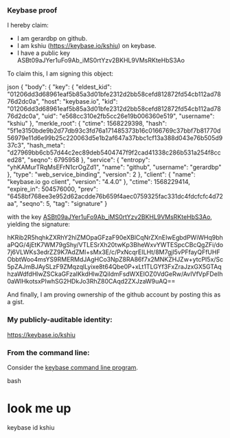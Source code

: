 ### Keybase proof

I hereby claim:

  * I am gerardbp on github.
  * I am kshiu (https://keybase.io/kshiu) on keybase.
  * I have a public key ASBt09aJYer1uFo9Ab_iMS0rtYzv2BKHL9VMsRKteHbS3Ao

To claim this, I am signing this object:

json
{
  "body": {
    "key": {
      "eldest_kid": "01206dd3d68961eaf5b85a3d01bfe2312d2bb58cefd812872fd54cb112ad7876d2dc0a",
      "host": "keybase.io",
      "kid": "01206dd3d68961eaf5b85a3d01bfe2312d2bb58cefd812872fd54cb112ad7876d2dc0a",
      "uid": "e568cc310e2fb5cc26e19b006360e519",
      "username": "kshiu"
    },
    "merkle_root": {
      "ctime": 1568229398,
      "hash": "5f1e3150bde9b2d77db93c3fd76a171485373b16c0166769c37bbf7b81770d56979e11d6e99b25c220063d5e1b2af647a37bbc1cf13a388d043e76b505d937c3",
      "hash_meta": "d27969bb6cb57d44c2ec89deb5404747f9f2cad41338c286b531a254f8cced28",
      "seqno": 6795958
    },
    "service": {
      "entropy": "yhKAMurTRqMsEFrN1crOgZd1",
      "name": "github",
      "username": "gerardbp"
    },
    "type": "web_service_binding",
    "version": 2
  },
  "client": {
    "name": "keybase.io go client",
    "version": "4.4.0"
  },
  "ctime": 1568229414,
  "expire_in": 504576000,
  "prev": "6458bf768ee3e952d62acdde76b659f4aec0759325fac331dc4fdcfcfc4d72aa",
  "seqno": 5,
  "tag": "signature"
}


with the key [ASBt09aJYer1uFo9Ab_iMS0rtYzv2BKHL9VMsRKteHbS3Ao](https://keybase.io/kshiu), yielding the signature:


hKRib2R5hqhkZXRhY2hlZMOpaGFzaF90eXBlCqNrZXnEIwEgbdPWiWHq9bhaPQG/4jEtK7WM79gShy/VTLESrXh20twKp3BheWxvYWTESpcCBcQgZFi/do7j6VLWKs3edrZZ9K7AdZMl+sMx3E/c/PxNcqrEILHt/8M7gjl5vPFfayQFfUHFObbtWoo4msYS9RMERMdJAgHCo3NpZ8RA86f7x2MNKZHJZw+ytcPI5x/Sc5pZAJmBJAySLzF9ZMqzqlLyixe8t64Qbe0P+xLt1TLGYf3FxZraJzxGX5GTAqhzaWdfdHlwZSCkaGFzaIKkdHlwZQildmFsdWXEIOZ0VdGeRw/AvIVfVpFDeIh0aWlHkotsxPIwhSG2HDkJo3RhZ80CAqd2ZXJzaW9uAQ==



And finally, I am proving ownership of the github account by posting this as a gist.

### My publicly-auditable identity:

https://keybase.io/kshiu

### From the command line:

Consider the [keybase command line program](https://keybase.io/download).

bash
# look me up
keybase id kshiu
